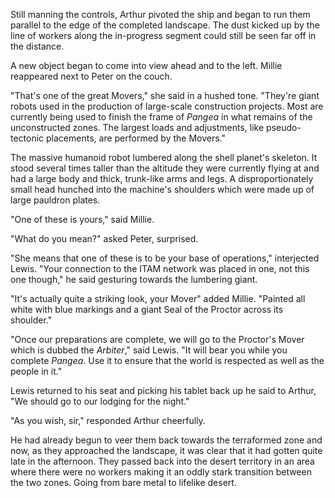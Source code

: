 Still manning the controls, Arthur pivoted the ship and began to run them parallel to the edge of the completed landscape. The dust kicked up by the line of workers along the in-progress segment could still be seen far off in the distance.

A new object began to come into view ahead and to the left. Millie reappeared next to Peter on the couch.

"That's one of the great Movers," she said in a hushed tone. "They're giant robots used in the production of large-scale construction projects. Most are currently being used to finish the frame of _Pangea_ in what remains of the unconstructed zones. The largest loads and adjustments, like pseudo-tectonic placements, are performed by the Movers."

The massive humanoid robot lumbered along the shell planet's skeleton. It stood several times taller than the altitude they were currently flying at and had a large body and thick, trunk-like arms and legs. A disproportionately small head hunched into the machine's shoulders which were made up of large pauldron plates.

"One of these is yours," said Millie.

"What do you mean?" asked Peter, surprised.

"She means that one of these is to be your base of operations," interjected Lewis. "Your connection to the ITAM network was placed in one, not this one though," he said gesturing towards the lumbering giant.

"It's actually quite a striking look, your Mover" added Millie. "Painted all white with blue markings and a giant Seal of the Proctor across its shoulder."

"Once our preparations are complete, we will go to the Proctor's Mover which is dubbed the _Arbiter_," said Lewis. "It will bear you while you complete _Pangea_. Use it to ensure that the world is respected as well as the people in it."

Lewis returned to his seat and picking his tablet back up he said to Arthur, "We should go to our lodging for the night."

"As you wish, sir," responded Arthur cheerfully.

He had already begun to veer them back towards the terraformed zone and now, as they approached the landscape, it was clear that it had gotten quite late in the afternoon. They passed back into the desert territory in an area where there were no workers making it an oddly stark transition between the two zones. Going from bare metal to lifelike desert.